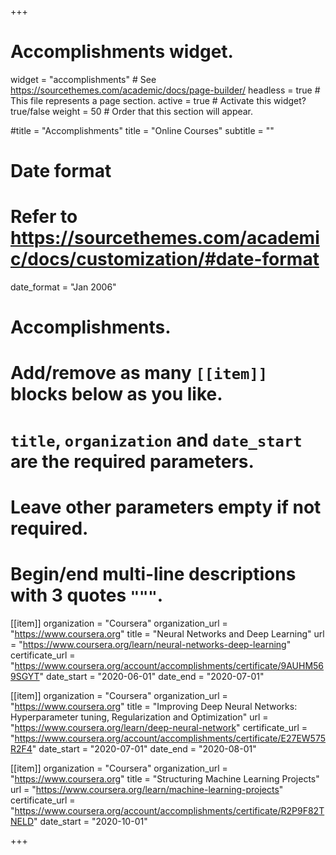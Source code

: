 +++
# Accomplishments widget.
widget = "accomplishments"  # See https://sourcethemes.com/academic/docs/page-builder/
headless = true  # This file represents a page section.
active = true  # Activate this widget? true/false
weight = 50  # Order that this section will appear.

#title = "Accomplish&shy;ments"
title = "Online Courses"
subtitle = ""

# Date format
#   Refer to https://sourcethemes.com/academic/docs/customization/#date-format
date_format = "Jan 2006"

# Accomplishments.
#   Add/remove as many `[[item]]` blocks below as you like.
#   `title`, `organization` and `date_start` are the required parameters.
#   Leave other parameters empty if not required.
#   Begin/end multi-line descriptions with 3 quotes `"""`.


[[item]]
  organization = "Coursera"
  organization_url = "https://www.coursera.org"
  title = "Neural Networks and Deep Learning"
  url = "https://www.coursera.org/learn/neural-networks-deep-learning"
  certificate_url = "https://www.coursera.org/account/accomplishments/certificate/9AUHM569SGYT"
  date_start = "2020-06-01"
  date_end = "2020-07-01"


[[item]]
  organization = "Coursera"
  organization_url = "https://www.coursera.org"
  title = "Improving Deep Neural Networks: Hyperparameter tuning, Regularization and Optimization"
  url = "https://www.coursera.org/learn/deep-neural-network"
  certificate_url = "https://www.coursera.org/account/accomplishments/certificate/E27EW575R2F4"
  date_start = "2020-07-01"
  date_end = "2020-08-01"
  
[[item]]
  organization = "Coursera"
  organization_url = "https://www.coursera.org"
  title = "Structuring Machine Learning Projects"
  url = "https://www.coursera.org/learn/machine-learning-projects"
  certificate_url = "https://www.coursera.org/account/accomplishments/certificate/R2P9F82TNELD"
  date_start = "2020-10-01"

+++
